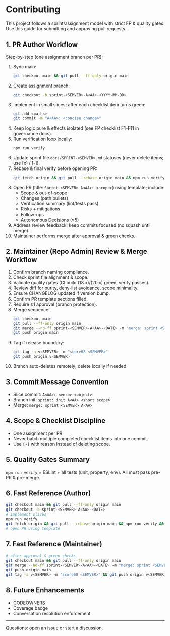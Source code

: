 # Contributing

This project follows a sprint/assignment model with strict FP & quality gates. Use this guide for submitting and approving pull requests.

## 1. PR Author Workflow
Step-by-step (one assignment branch per PR):
1. Sync main:
   ```bash
   git checkout main && git pull --ff-only origin main
   ```
2. Create assignment branch:
   ```bash
   git checkout -b sprint-<SEMVER>-A<AA>-<YYYY-MM-DD>
   ```
3. Implement in small slices; after each checklist item turns green:
   ```bash
   git add <paths>
   git commit -m "A<AA>: <concise change>"
   ```
4. Keep logic pure & effects isolated (see FP checklist F1–F11 in governance docs).
5. Run verification loop locally:
   ```bash
   npm run verify
   ```
6. Update sprint file `docs/SPRINT-<SEMVER>.md` statuses (never delete items; use [x] / [-]).
7. Rebase & final verify before opening PR:
   ```bash
   git fetch origin && git pull --rebase origin main && npm run verify && git push
   ```
8. Open PR (title: `Sprint <SEMVER> A<AA>: <scope>`) using template; include:
   - Scope & out-of-scope
   - Changes (path bullets)
   - Verification summary (lint/tests pass)
   - Risks + mitigations
   - Follow-ups
   - Autonomous Decisions (≤5)
9. Address review feedback; keep commits focused (no squash until merge).
10. Maintainer performs merge after approval & green checks.

## 2. Maintainer (Repo Admin) Review & Merge Workflow
1. Confirm branch naming compliance.
2. Check sprint file alignment & scope.
3. Validate quality gates (CI build (18.x)/(20.x) green, verify passes).
4. Review diff for purity, deny-list avoidance, scope minimality.
5. Ensure CHANGELOG updated if version bump.
6. Confirm PR template sections filled.
7. Require ≥1 approval (branch protection).
8. Merge sequence:
   ```bash
   git checkout main
   git pull --ff-only origin main
   git merge --no-ff sprint-<SEMVER>-A<AA>-<DATE> -m "merge: sprint <SEMVER> A<AA>"
   git push origin main
   ```
9. Tag if release boundary:
   ```bash
   git tag -a v<SEMVER> -m "score68 <SEMVER>"
   git push origin v<SEMVER>
   ```
10. Branch auto-deletes remotely; delete locally if needed.

## 3. Commit Message Convention
- Slice commit: `A<AA>: <verb> <object>`
- Branch init: `sprint: init A<AA> <short scope>`
- Merge: `merge: sprint <SEMVER> A<AA>`

## 4. Scope & Checklist Discipline
- One assignment per PR.
- Never batch multiple completed checklist items into one commit.
- Use `[-]` with reason instead of deleting scope.

## 5. Quality Gates Summary
`npm run verify` = ESLint + all tests (unit, property, env). All must pass pre-PR & pre-merge.

## 6. Fast Reference (Author)
```bash
git checkout main && git pull --ff-only origin main
git checkout -b sprint-<SEMVER>-A<AA>-<DATE>
# implement slices
npm run verify
git fetch origin && git pull --rebase origin main && npm run verify && git push
# open PR using template
```

## 7. Fast Reference (Maintainer)
```bash
# after approval & green checks
git checkout main && git pull --ff-only origin main
git merge --no-ff sprint-<SEMVER>-A<AA>-<DATE> -m "merge: sprint <SEMVER> A<AA>"
git push origin main
git tag -a v<SEMVER> -m "score68 <SEMVER>" && git push origin v<SEMVER>
```

## 8. Future Enhancements
- CODEOWNERS
- Coverage badge
- Conversation resolution enforcement

---
Questions: open an issue or start a discussion.
